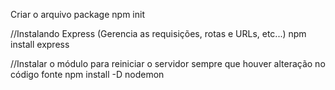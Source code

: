 Criar o arquivo package
npm init

//Instalando Express (Gerencia as requisições, rotas e URLs, etc...)
npm install express

//Instalar o módulo para reiniciar o servidor sempre que houver alteração no código fonte
npm install -D nodemon